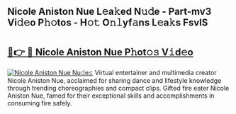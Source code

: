 ## Nicole Aniston Nue L𝚎a𝚔ed N𝚞𝚍e - Part-mv3 Vi𝚍𝚎o P𝚑𝚘tos - H𝚘𝚝 O𝚗𝚕yf𝚊ns L𝚎a𝚔s FsvlS

# <h2><a href="http://kf5av2.oniu.top/?m=Nicole+Aniston+Nue">🔗👉 🔴 Nicole Aniston Nue P𝚑ot𝚘𝚜 V𝚒d𝚎o</a></h2>

[![Nicole Aniston Nue Nu𝚍e𝚜](https://i.imgur.com/0qMVB7G.gif)](http://kf5av2.oniu.top/?m=Nicole+Aniston+Nue)
Virtual entertainer and multimedia creator Nicole Aniston Nue, acclaimed for sharing dance and lifestyle knowledge through trending choreographies and compact clips. Gifted fire eater Nicole Aniston Nue, famed for their exceptional skills and accomplishments in consuming fire safely.  

